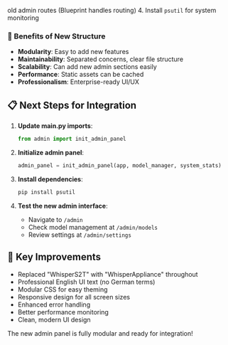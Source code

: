  old admin routes (Blueprint handles routing)
4. Install `psutil` for system monitoring

### 🚀 Benefits of New Structure
- **Modularity**: Easy to add new features
- **Maintainability**: Separated concerns, clear file structure
- **Scalability**: Can add new admin sections easily
- **Performance**: Static assets can be cached
- **Professionalism**: Enterprise-ready UI/UX

## 📋 Next Steps for Integration

1. **Update main.py imports**:
   ```python
   from admin import init_admin_panel
   ```

2. **Initialize admin panel**:
   ```python
   admin_panel = init_admin_panel(app, model_manager, system_stats)
   ```

3. **Install dependencies**:
   ```bash
   pip install psutil
   ```

4. **Test the new admin interface**:
   - Navigate to `/admin`
   - Check model management at `/admin/models`
   - Review settings at `/admin/settings`

## 🎯 Key Improvements
- Replaced "WhisperS2T" with "WhisperAppliance" throughout
- Professional English UI text (no German terms)
- Modular CSS for easy theming
- Responsive design for all screen sizes
- Enhanced error handling
- Better performance monitoring
- Clean, modern UI design

The new admin panel is fully modular and ready for integration!
